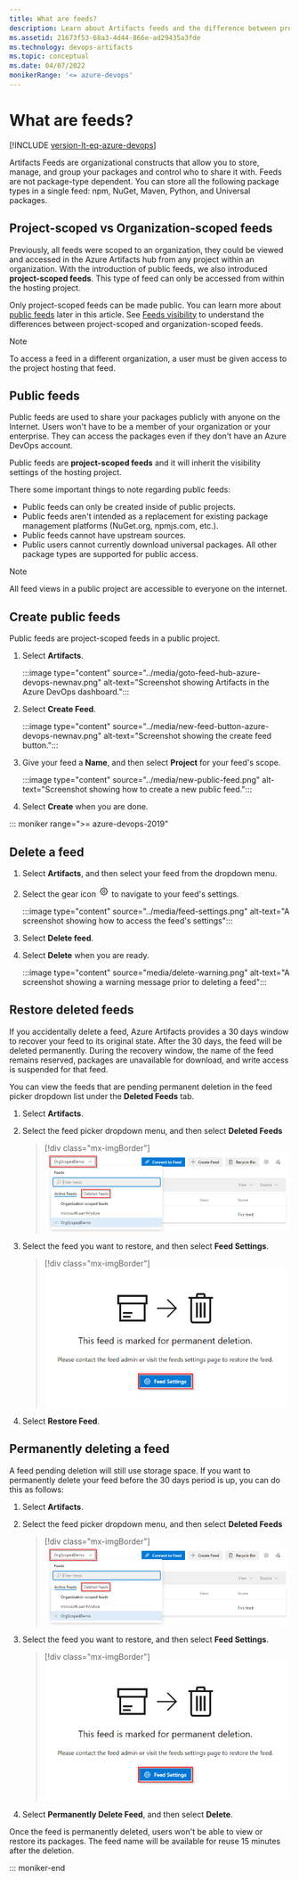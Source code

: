```yaml
---
title: What are feeds?
description: Learn about Artifacts feeds and the difference between project-scoped and organization-scoped feeds. Learn how to create, delete, and restore feeds. 
ms.assetid: 21673f53-68a3-4d44-866e-ad29435a3fde
ms.technology: devops-artifacts
ms.topic: conceptual
ms.date: 04/07/2022
monikerRange: '<= azure-devops'
---
```


# What are feeds?

[!INCLUDE [version-lt-eq-azure-devops](../../includes/version-lt-eq-azure-devops.md)]

Artifacts Feeds are organizational constructs that allow you to store, manage, and group your packages and control who to share it with. Feeds are not package-type dependent. You can store all the following package types in a single feed: npm, NuGet, Maven, Python, and Universal packages. 

## Project-scoped vs Organization-scoped feeds

Previously, all feeds were scoped to an organization, they could be viewed and accessed in the Azure Artifacts hub from any project within an organization. With the introduction of public feeds, we also introduced **project-scoped feeds**. This type of feed can only be accessed from within the hosting project. 

Only project-scoped feeds can be made public. You can learn more about [public feeds](#public-feeds) later in this article. See [Feeds visibility](../feeds/project-scoped-feeds.md) to understand the differences between project-scoped and organization-scoped feeds.

> [!NOTE]
> To access a feed in a different organization, a user must be given access to the project hosting that feed.

## Public feeds

Public feeds are used to share your packages publicly with anyone on the Internet. Users won't have to be a member of your organization or your enterprise. They can access the packages even if they don't have an Azure DevOps account. 

Public feeds are **project-scoped feeds** and it will inherit the visibility settings of the hosting project.

There some important things to note regarding public feeds:

* Public feeds can only be created inside of public projects.
* Public feeds aren't intended as a replacement for existing package management platforms (NuGet.org, npmjs.com, etc.).
* Public feeds cannot have upstream sources.
* Public users cannot currently download universal packages. All other package types are supported for public access.

> [!NOTE]
> All feed views in a public project are accessible to everyone on the internet.

## Create public feeds

Public feeds are project-scoped feeds in a public project.

1. Select **Artifacts**.

    :::image type="content" source="../media/goto-feed-hub-azure-devops-newnav.png" alt-text="Screenshot showing Artifacts in the Azure DevOps dashboard.":::

1. Select **Create Feed**.

    :::image type="content" source="../media/new-feed-button-azure-devops-newnav.png" alt-text="Screenshot showing the create feed button.":::

1. Give your feed a **Name**, and then select **Project** for your feed's scope.

    :::image type="content" source="../media/new-public-feed.png" alt-text="Screenshot showing how to create a new public feed.":::

1. Select **Create** when you are done.

::: moniker range=">= azure-devops-2019"

## Delete a feed

1. Select **Artifacts**, and then select your feed from the dropdown menu.

1. Select the gear icon ![gear icon](../../media/icons/gear-icon.png) to navigate to your feed's settings.

    :::image type="content" source="../media/feed-settings.png" alt-text="A screenshot showing how to access the feed's settings":::

1. Select **Delete feed**.

1. Select **Delete** when you are ready.

    :::image type="content" source="media/delete-warning.png" alt-text="A screenshot showing a warning message prior to deleting a feed":::

## Restore deleted feeds

If you accidentally delete a feed, Azure Artifacts provides a 30 days window to recover your feed to its original state. After the 30 days, the feed will be deleted permanently. During the recovery window, the name of the feed remains reserved, packages are unavailable for download, and write access is suspended for that feed.

You can view the feeds that are pending permanent deletion in the feed picker dropdown list under the **Deleted Feeds** tab.

1. Select **Artifacts**.

1. Select the feed picker dropdown menu, and then select **Deleted Feeds**

    > [!div class="mx-imgBorder"] 
    > ![Deleted feeds dropdown](media/deleted-feeds.png)

1. Select the feed you want to restore, and then select **Feed Settings**.

    > [!div class="mx-imgBorder"] 
    > ![Feed settings button](media/feed-settings-button.png)

1. Select **Restore Feed**.

## Permanently deleting a feed

A feed pending deletion will still use storage space. If you want to permanently delete your feed before the 30 days period is up, you can do this as follows:

1. Select **Artifacts**.

1. Select the feed picker dropdown menu, and then select **Deleted Feeds**

    > [!div class="mx-imgBorder"] 
    > ![Deleted feeds list](media/deleted-feeds.png)

1. Select the feed you want to restore, and then select **Feed Settings**.

    > [!div class="mx-imgBorder"] 
    > ![Feed settings](media/feed-settings-button.png)

1. Select **Permanently Delete Feed**, and then select **Delete**.

Once the feed is permanently deleted, users won't be able to view or restore its packages. The feed name will be available for reuse 15 minutes after the deletion.

::: moniker-end
